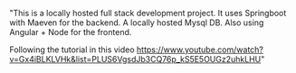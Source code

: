 "This is a locally hosted full stack development project.
It uses Springboot with Maeven for the backend. A locally hosted Mysql DB.
Also using Angular + Node for the frontend.

Following the tutorial in this video
https://www.youtube.com/watch?v=Gx4iBLKLVHk&list=PLUS6VgsdJb3CQ76p_kS5E5OUGz2uhkLHU" 
